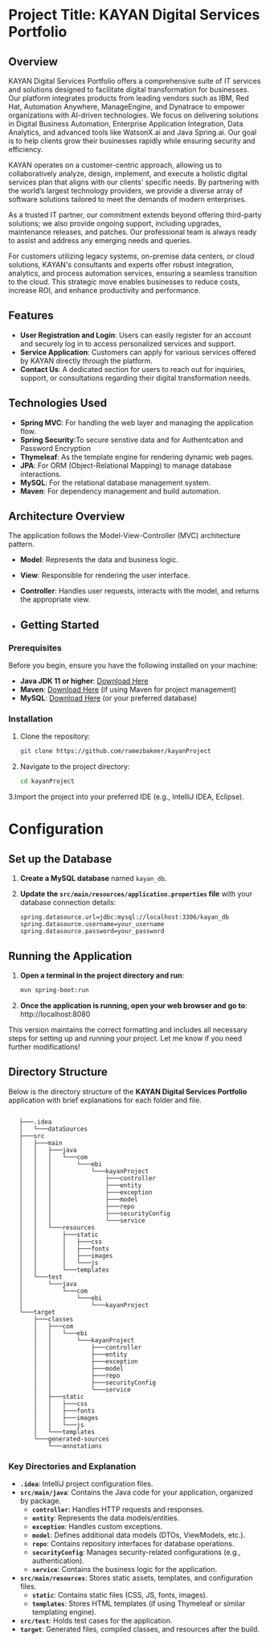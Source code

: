# Project Title: KAYAN Digital Services Portfolio

## Overview
KAYAN Digital Services Portfolio offers a comprehensive suite of IT services and solutions designed to facilitate digital transformation for businesses. Our platform integrates products from leading vendors such as IBM, Red Hat, Automation Anywhere, ManageEngine, and Dynatrace to empower organizations with AI-driven technologies. We focus on delivering solutions in Digital Business Automation, Enterprise Application Integration, Data Analytics, and advanced tools like WatsonX.ai and Java Spring.ai. Our goal is to help clients grow their businesses rapidly while ensuring security and efficiency.

KAYAN operates on a customer-centric approach, allowing us to collaboratively analyze, design, implement, and execute a holistic digital services plan that aligns with our clients' specific needs. By partnering with the world’s largest technology providers, we provide a diverse array of software solutions tailored to meet the demands of modern enterprises.

As a trusted IT partner, our commitment extends beyond offering third-party solutions; we also provide ongoing support, including upgrades, maintenance releases, and patches. Our professional team is always ready to assist and address any emerging needs and queries.

For customers utilizing legacy systems, on-premise data centers, or cloud solutions, KAYAN's consultants and experts offer robust integration, analytics, and process automation services, ensuring a seamless transition to the cloud. This strategic move enables businesses to reduce costs, increase ROI, and enhance productivity and performance.

## Features
- **User Registration and Login**: Users can easily register for an account and securely log in to access personalized services and support.
- **Service Application**: Customers can apply for various services offered by KAYAN directly through the platform.
- **Contact Us**: A dedicated section for users to reach out for inquiries, support, or consultations regarding their digital transformation needs.

## Technologies Used
- **Spring MVC**: For handling the web layer and managing the application flow.
- **Spring Security**:To secure senstive data and for Authentcation and Password Encryption
- **Thymeleaf**: As the template engine for rendering dynamic web pages.
- **JPA**: For ORM (Object-Relational Mapping) to manage database interactions.
- **MySQL**: For the relational database management system.
- **Maven**: For dependency management and build automation.

## Architecture Overview
The application follows the Model-View-Controller (MVC) architecture pattern. 
- **Model**: Represents the data and business logic.
- **View**: Responsible for rendering the user interface.
- **Controller**: Handles user requests, interacts with the model, and returns the appropriate view.

- ## Getting Started

### Prerequisites
Before you begin, ensure you have the following installed on your machine:
- **Java JDK 11 or higher**: [Download Here](https://www.oracle.com/java/technologies/javase-jdk11-downloads.html)
- **Maven**: [Download Here](https://maven.apache.org/download.cgi) (if using Maven for project management)
- **MySQL**: [Download Here](https://dev.mysql.com/downloads/mysql/) (or your preferred database)

### Installation
1. Clone the repository:
   ```bash
   git clone https://github.com/ramezbakeer/kayanProject

2. Navigate to the project directory:
   ```bash
   cd kayanProject

3.Import the project into your preferred IDE (e.g., IntelliJ IDEA, Eclipse).

# Configuration

## Set up the Database
1. **Create a MySQL database** named `kayan_db`.

2. **Update the `src/main/resources/application.properties` file** with your database connection details:

   ```properties
   spring.datasource.url=jdbc:mysql://localhost:3306/kayan_db
   spring.datasource.username=your_username
   spring.datasource.password=your_password

## Running the Application
1. **Open a terminal in the project directory and run**:

   ```bash
   mvn spring-boot:run

2. **Once the application is running, open your web browser and go to**:
     http://localhost:8080


This version maintains the correct formatting and includes all necessary steps for setting up and running your project. Let me know if you need further modifications!

## Directory Structure

Below is the directory structure of the **KAYAN Digital Services Portfolio** application with brief explanations for each folder and file.
   
   ```plaintext

      ├───.idea
      │   └───dataSources
      ├───src
      │   ├───main
      │   │   ├───java
      │   │   │   └───com
      │   │   │       └───ebi
      │   │   │           └───kayanProject
      │   │   │               ├───controller
      │   │   │               ├───entity
      │   │   │               ├───exception
      │   │   │               ├───model
      │   │   │               ├───repo
      │   │   │               ├───securityConfig
      │   │   │               └───service
      │   │   └───resources
      │   │       ├───static
      │   │       │   ├───css
      │   │       │   ├───fonts
      │   │       │   ├───images
      │   │       │   └───js
      │   │       └───templates
      │   └───test
      │       └───java
      │           └───com
      │               └───ebi
      │                   └───kayanProject
      └───target
          ├───classes
          │   ├───com
          │   │   └───ebi
          │   │       └───kayanProject
          │   │           ├───controller
          │   │           ├───entity
          │   │           ├───exception
          │   │           ├───model
          │   │           ├───repo
          │   │           ├───securityConfig
          │   │           └───service
          │   ├───static
          │   │   ├───css
          │   │   ├───fonts
          │   │   ├───images
          │   │   └───js
          │   └───templates
          └───generated-sources
              └───annotations
```

### Key Directories and Explanation

- **`.idea`**: IntelliJ project configuration files.
- **`src/main/java`**: Contains the Java code for your application, organized by package.
  - **`controller`**: Handles HTTP requests and responses.
  - **`entity`**: Represents the data models/entities.
  - **`exception`**: Handles custom exceptions.
  - **`model`**: Defines additional data models (DTOs, ViewModels, etc.).
  - **`repo`**: Contains repository interfaces for database operations.
  - **`securityConfig`**: Manages security-related configurations (e.g., authentication).
  - **`service`**: Contains the business logic for the application.
- **`src/main/resources`**: Stores static assets, templates, and configuration files.
  - **`static`**: Contains static files (CSS, JS, fonts, images).
  - **`templates`**: Stores HTML templates (if using Thymeleaf or similar templating engine).
- **`src/test`**: Holds test cases for the application.
- **`target`**: Generated files, compiled classes, and resources after the build.

